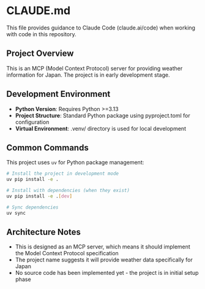 # CLAUDE.md

This file provides guidance to Claude Code (claude.ai/code) when working with code in this repository.

## Project Overview

This is an MCP (Model Context Protocol) server for providing weather information for Japan. The project is in early development stage.

## Development Environment

- **Python Version**: Requires Python >=3.13
- **Project Structure**: Standard Python package using pyproject.toml for configuration
- **Virtual Environment**: .venv/ directory is used for local development

## Common Commands

This project uses `uv` for Python package management:

```bash
# Install the project in development mode
uv pip install -e .

# Install with dependencies (when they exist)
uv pip install -e .[dev]

# Sync dependencies
uv sync
```

## Architecture Notes

- This is designed as an MCP server, which means it should implement the Model Context Protocol specification
- The project name suggests it will provide weather data specifically for Japan
- No source code has been implemented yet - the project is in initial setup phase